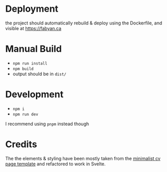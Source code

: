 # Deployment
the project should automatically rebuild & deploy using the Dockerfile, and visible at https://fabyan.ca
# Manual Build
- `npm run install`
- `npm build`
- output should be in `dist/`
# Development
- `npm i`
- `npm run dev`

I recommend using `pnpm` instead though
# Credits
The the elements & styling have been mostly taken from the [minimalist cv page template](https://github.com/BartoszJarocki/cv) and refactored to work in Svelte. 
